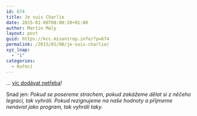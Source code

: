 ```yaml
---
id: 674
title: Je suis Charlie
date: 2015-01-08T08:00:20+01:00
author: Martin Maly
layout: post
guid: https://kcc.misantrop.info/?p=674
permalink: /2015/01/08/je-suis-charlie/
xyz_lnap:
  - "1"
categories:
  - Kuřecí
---
```

&#8230; [víc dodávat netřeba](https://www.rozhlas.cz/zpravy/evropa/_zprava/teroristicky-utok-v-parizi-odsoudili-obama-putin-cesti-politici-i-muslimska-univerzita--1440737)!

Snad jen: _Pokud se posereme strachem, pokud zakážeme dělat si z něčeho legraci, tak vyhráli. Pokud rezignujeme na naše hodnoty a přijmeme nenávist jako program, tak vyhráli taky._
